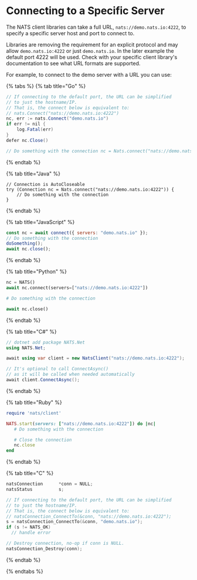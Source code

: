 # Connecting to a Specific Server

The NATS client libraries can take a full URL, `nats://demo.nats.io:4222`, to specify a specific server host and port to connect to.

Libraries are removing the requirement for an explicit protocol and may allow `demo.nats.io:4222` or just `demo.nats.io`. In the later example the default port 4222 will be used. Check with your specific client library's documentation to see what URL formats are supported.

For example, to connect to the demo server with a URL you can use:

{% tabs %}
{% tab title="Go" %}
```java
// If connecting to the default port, the URL can be simplified
// to just the hostname/IP.
// That is, the connect below is equivalent to:
// nats.Connect("nats://demo.nats.io:4222")
nc, err := nats.Connect("demo.nats.io")
if err != nil {
    log.Fatal(err)
}
defer nc.Close()

// Do something with the connection nc = Nats.connect("nats://demo.nats.io:4222");
```
{% endtab %}

{% tab title="Java" %}
```text
// Connection is AutoCloseable
try (Connection nc = Nats.connect("nats://demo.nats.io:4222")) {
    // Do something with the connection
}
```
{% endtab %}

{% tab title="JavaScript" %}
```javascript
const nc = await connect({ servers: "demo.nats.io" });
// Do something with the connection
doSomething();
await nc.close();
```
{% endtab %}

{% tab title="Python" %}
```python
nc = NATS()
await nc.connect(servers=["nats://demo.nats.io:4222"])

# Do something with the connection

await nc.close()
```
{% endtab %}

{% tab title="C#" %}
```csharp
// dotnet add package NATS.Net
using NATS.Net;

await using var client = new NatsClient("nats://demo.nats.io:4222");

// It's optional to call ConnectAsync()
// as it will be called when needed automatically
await client.ConnectAsync();
```
{% endtab %}

{% tab title="Ruby" %}
```ruby
require 'nats/client'

NATS.start(servers: ["nats://demo.nats.io:4222"]) do |nc|
   # Do something with the connection

   # Close the connection
   nc.close
end
```
{% endtab %}

{% tab title="C" %}
```c
natsConnection      *conn = NULL;
natsStatus          s;

// If connecting to the default port, the URL can be simplified
// to just the hostname/IP.
// That is, the connect below is equivalent to:
// natsConnection_ConnectTo(&conn, "nats://demo.nats.io:4222");
s = natsConnection_ConnectTo(&conn, "demo.nats.io");
if (s != NATS_OK)
  // handle error

// Destroy connection, no-op if conn is NULL.
natsConnection_Destroy(conn);
```
{% endtab %}

{% endtabs %}

